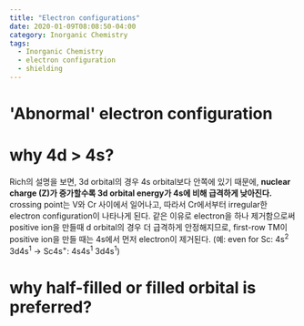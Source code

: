 ```yaml
---
title: "Electron configurations"
date: 2020-01-09T08:08:50-04:00
category: Inorganic Chemistry
tags:
  - Inorganic Chemistry
  - electron configuration
  - shielding
---
```


# 'Abnormal' electron configuration

# why 4d > 4s?

Rich의 설명을 보면, 3d orbital의 경우 4s orbital보다 안쪽에 있기 때문에, __nuclear charge (Z)가 증가할수록 3d orbital energy가 4s에 비해 급격하게 낮아진다.__ crossing point는 V와 Cr 사이에서 일어나고, 따라서 Cr에서부터 irregular한 electron configuration이 나타나게 된다.
같은 이유로 electron을 하나 제거함으로써 positive ion을 만들때 d orbital의 경우 더 급격하게 안정해지므로, first-row TM이 positive ion을 만들 때는 4s에서 먼저 electron이 제거된다. (예: even for Sc: 4s<sup>2</sup> 3d4s<sup>1</sup> -> Sc4s<sup>+</sup>: 4s4s<sup>1</sup> 3d4s<sup>1</sup>)

# why half-filled or filled orbital is preferred?
